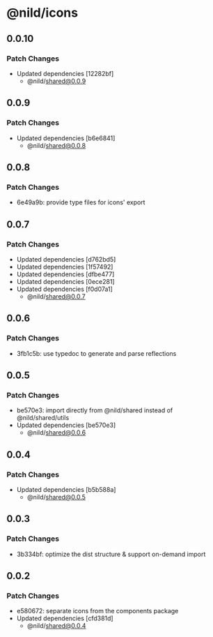 # @nild/icons

## 0.0.10

### Patch Changes

- Updated dependencies [12282bf]
  - @nild/shared@0.0.9

## 0.0.9

### Patch Changes

- Updated dependencies [b6e6841]
  - @nild/shared@0.0.8

## 0.0.8

### Patch Changes

- 6e49a9b: provide type files for icons' export

## 0.0.7

### Patch Changes

- Updated dependencies [d762bd5]
- Updated dependencies [1f57492]
- Updated dependencies [dfbe477]
- Updated dependencies [0ece281]
- Updated dependencies [f0d07a1]
  - @nild/shared@0.0.7

## 0.0.6

### Patch Changes

- 3fb1c5b: use typedoc to generate and parse reflections

## 0.0.5

### Patch Changes

- be570e3: import directly from @nild/shared instead of @nild/shared/utils
- Updated dependencies [be570e3]
  - @nild/shared@0.0.6

## 0.0.4

### Patch Changes

- Updated dependencies [b5b588a]
  - @nild/shared@0.0.5

## 0.0.3

### Patch Changes

- 3b334bf: optimize the dist structure & support on-demand import

## 0.0.2

### Patch Changes

- e580672: separate icons from the components package
- Updated dependencies [cfd381d]
  - @nild/shared@0.0.4
